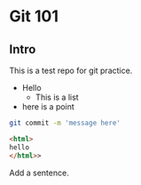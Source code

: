 # Git 101
## Intro

This is a test repo for git practice.

- Hello
    - This is a list
- here is a point

```sh
git commit -m 'message here'
```

```html
<html>
hello
</html>>
```

Add a sentence.
